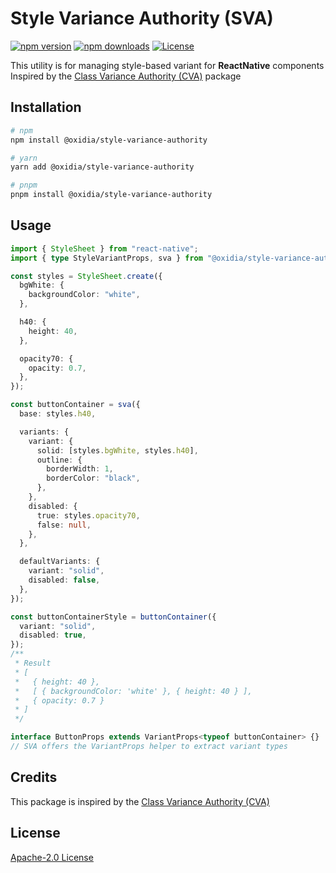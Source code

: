 # Style Variance Authority (SVA)

[![npm version][npm-version-src]][npm-version-href]
[![npm downloads][npm-downloads-src]][npm-downloads-href]
[![License][license-src]][license-href]

This utility is for managing style-based variant for **ReactNative** components  
Inspired by the [Class Variance Authority (CVA)](https://github.com/joe-bell/cva) package

## Installation

```bash
# npm
npm install @oxidia/style-variance-authority

# yarn
yarn add @oxidia/style-variance-authority

# pnpm
pnpm install @oxidia/style-variance-authority
```

## Usage

```typescript
import { StyleSheet } from "react-native";
import { type StyleVariantProps, sva } from "@oxidia/style-variance-authority";

const styles = StyleSheet.create({
  bgWhite: {
    backgroundColor: "white",
  },

  h40: {
    height: 40,
  },

  opacity70: {
    opacity: 0.7,
  },
});

const buttonContainer = sva({
  base: styles.h40,

  variants: {
    variant: {
      solid: [styles.bgWhite, styles.h40],
      outline: {
        borderWidth: 1,
        borderColor: "black",
      },
    },
    disabled: {
      true: styles.opacity70,
      false: null,
    },
  },

  defaultVariants: {
    variant: "solid",
    disabled: false,
  },
});

const buttonContainerStyle = buttonContainer({
  variant: "solid",
  disabled: true,
});
/**
 * Result
 * [
 *   { height: 40 },
 *   [ { backgroundColor: 'white' }, { height: 40 } ],
 *   { opacity: 0.7 }
 * ]
 */

interface ButtonProps extends VariantProps<typeof buttonContainer> {}
// SVA offers the VariantProps helper to extract variant types
```

## Credits

This package is inspired by the [Class Variance Authority (CVA)](https://github.com/joe-bell/cva)

## License

[Apache-2.0 License](/LICENSE)

[npm-version-src]: https://img.shields.io/npm/v/@oxidia/style-variance-authority/latest.svg?style=flat&colorA=1D0E0F&colorB=C6E7FF
[npm-version-href]: https://npmjs.com/package/@oxidia/style-variance-authority
[npm-downloads-src]: https://img.shields.io/npm/dm/@oxidia/style-variance-authority.svg?style=flat&colorA=1D0E0F&colorB=C6E7FF
[npm-downloads-href]: https://npmjs.com/package/@oxidia/style-variance-authority
[license-src]: https://img.shields.io/npm/l/@oxidia/style-variance-authority.svg?style=flat&colorA=1D0E0F&colorB=C6E7FF
[license-href]: https://npmjs.com/package/@oxidia/style-variance-authority
